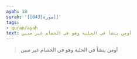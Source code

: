 ```yaml
---
ayah: 18
surah: '[[043|سورة]]'
tags:
- quran/ayah
text: أومن ينشأ في الحلية وهو في الخصام غير مبين
---
```

> أومن ينشأ في الحلية وهو في الخصام غير مبين

